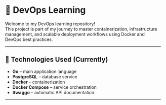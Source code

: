 # 🐳 DevOps Learning

Welcome to my DevOps learning repository!  
This project is part of my journey to master containerization, infrastructure management, and scalable deployment workflows using Docker and DevOps best practices.

---
## 🔧 Technologies Used (Currently)

- **Go** – main application language
- **PostgreSQL** – database service
- **Docker** – containerization
- **Docker Compose** – service orchestration
- **Swaggo** – automatic API documentation
---
